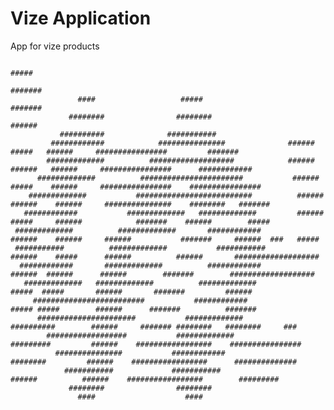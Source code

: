 # Vize Application

App for vize products

                                                                                           #####                                                      
                                                                                          #######                                                     
                   ####                   #####                                           #######                                                     
                 ########                ########                                         ######                                                      
               ##########              ###########                                                                                                    
             ############            ###############              ######          #####   ######     ################         #######                 
            #############          ###################            ######         ######   ######     ################      ############               
          #############          #######################           ######        #####    ######     ################    ################             
        #############           ##########################          ######      ######    ######     ###############    ########   #######            
       ############           #############   #############         ######      #####     ######            #######    ######        #####            
     #############          #############       ############         ######    ######     ######           #######     ######  ###   #####            
     ###########          #############           ###########        ######    #####      ######          ######       ###################            
      ############       #############          ############          ######  ######      ######        #######        ###################            
       #############   #############          #############            #####  #####       ######       #######         ######                         
         #########################           ############              ##### #####        ######      #######          #######                        
          ######################           #############                ##########        ######     ####### ########   ########     ###              
            ##################           #############                  #########         ######    #################    ################             
              ###############           ############                     ########         ######    #################      ##############             
                ###########             ###########                       ######          ######    #################        #########                
                 ########                ########                                                                                                     
                   ####                    ####
